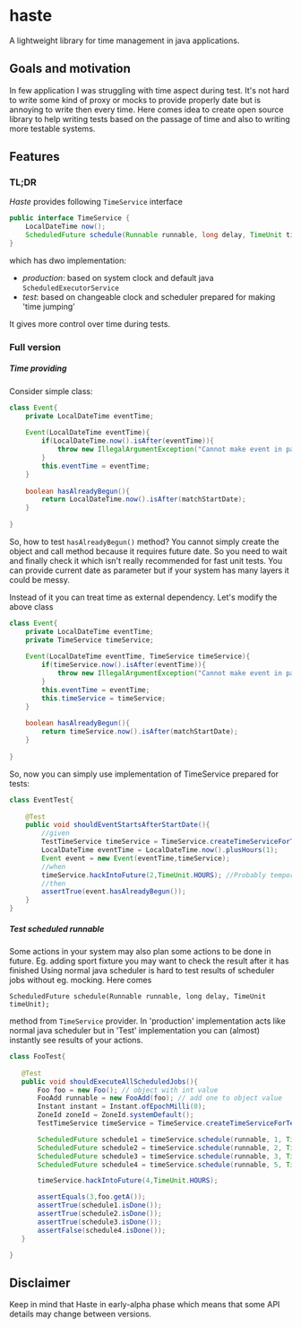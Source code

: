 # haste
A lightweight library for time management in java applications.

## Goals and motivation

In few application I was struggling with time aspect during test. It's not hard to write some kind of proxy or mocks to provide properly date but is annoying to write then every time. 
Here comes idea to create open source library to help writing tests based on the passage of time and also to writing more testable systems.
## Features

### TL;DR
<i>Haste</i> provides following `TimeService` interface
```java
public interface TimeService {
    LocalDateTime now();
    ScheduledFuture schedule(Runnable runnable, long delay, TimeUnit timeUnit);
}
```
which has dwo implementation:
* <i>production</i>: based on system clock and default java `ScheduledExecutorService`
* <i>test</i>: based on changeable clock and scheduler prepared for making 'time jumping' 

It gives more control over time during tests. 

### Full version

##### Time providing

Consider simple class:
```java
class Event{
    private LocalDateTime eventTime;
    
    Event(LocalDateTime eventTime){
        if(LocalDateTime.now().isAfter(eventTime)){
            throw new IllegalArgumentException("Cannot make event in past");
        }
        this.eventTime = eventTime;
    }
    
    boolean hasAlreadyBegun(){
        return LocalDateTime.now().isAfter(matchStartDate);
    }
    
}
```

So, how to test `hasAlreadyBegun()` method? You cannot simply create the object and call method because it requires future date. So you need to wait and finally check it which isn't really recommended for fast unit tests.
You can provide current date as parameter but if your system has many layers it could be messy.

Instead of it you can treat time as external dependency. Let's modify the above class
```java
class Event{
    private LocalDateTime eventTime;
    private TimeService timeService;
    
    Event(LocalDateTime eventTime, TimeService timeService){
        if(timeService.now().isAfter(eventTime)){
            throw new IllegalArgumentException("Cannot make event in past");
        }
        this.eventTime = eventTime;
        this.timeService = timeService;
    }
    
    boolean hasAlreadyBegun(){
        return timeService.now().isAfter(matchStartDate);
    }
    
}
```
So, now you can simply use implementation of TimeService prepared for tests:
```java
class EventTest{
    
    @Test
    public void shouldEventStartsAfterStartDate(){
        //given
        TestTimeService timeService = TimeService.createTimeServiceForTestsWithCurrentTime();
        LocalDateTime eventTime = LocalDateTime.now().plusHours(1);
        Event event = new Event(eventTime,timeService);
        //when
        timeService.hackIntoFuture(2,TimeUnit.HOURS); //Probably temporally method name ;)
        //then
        assertTrue(event.hasAlreadyBegun());
    }
}
```


##### Test scheduled runnable
Some actions in your system may also plan some actions to be done in future. Eg. adding sport fixture you may want to check the result after it has finished
Using normal java scheduler is hard to test results of scheduler jobs without eg. mocking. 
Here comes 

`ScheduledFuture schedule(Runnable runnable, long delay, TimeUnit timeUnit);`
 
 method from `TimeService` provider. In 'production' implementation acts like normal java scheduler but in 'Test' implementation you can (almost) instantly see results of your actions. 
 
 ```java
class FooTest{
    
    @Test
    public void shouldExecuteAllScheduledJobs(){
        Foo foo = new Foo(); // object with int value
        FooAdd runnable = new FooAdd(foo); // add one to object value
        Instant instant = Instant.ofEpochMilli(0);
        ZoneId zoneId = ZoneId.systemDefault();
        TestTimeService timeService = TimeService.createTimeServiceForTests(instant,zoneId);

        ScheduledFuture schedule1 = timeService.schedule(runnable, 1, TimeUnit.HOURS);
        ScheduledFuture schedule2 = timeService.schedule(runnable, 2, TimeUnit.HOURS);
        ScheduledFuture schedule3 = timeService.schedule(runnable, 3, TimeUnit.HOURS);
        ScheduledFuture schedule4 = timeService.schedule(runnable, 5, TimeUnit.HOURS);

        timeService.hackIntoFuture(4,TimeUnit.HOURS);

        assertEquals(3,foo.getA());
        assertTrue(schedule1.isDone());
        assertTrue(schedule2.isDone());
        assertTrue(schedule3.isDone());
        assertFalse(schedule4.isDone());
    }

}
```

## Disclaimer
Keep in mind that Haste in early-alpha phase which means that some API details may change between versions.
